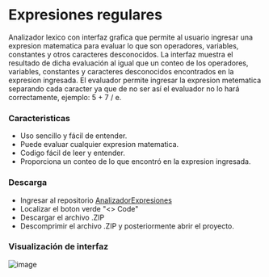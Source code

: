 # Expresiones regulares
<p>
Analizador lexico con interfaz grafica que permite al usuario ingresar una expresion matematica para evaluar lo que son operadores, variables, constantes y otros caracteres desconocidos. La interfaz muestra el resultado de dicha evaluación al igual que un conteo de los operadores, variables, constantes y caracteres desconocidos encontrados en la expresion ingresada.
El evaluador permite ingresar la expresion metematica separando cada caracter ya que de no ser así el evaluador no lo hará correctamente, ejemplo: 5 + 7 / e.
</p>

### Caracteristicas
- Uso sencillo y fácil de entender.
- Puede evaluar cualquier expresion matematica. 
- Codigo fácil de leer y entender.
- Proporciona un conteo de lo que encontró en la expresion ingresada.

### Descarga

- Ingresar al repositorio [AnalizadorExpresiones](http://https://github.com/MoralesJG/ExpresionesRegulares)
- Localizar el boton verde "<> Code"
- Descargar el archivo .ZIP
- Descomprimir el archivo .ZIP y posteriormente abrir el proyecto.

### Visualización de interfaz
![image](https://github.com/MoralesJG/ExpresionesRegulares/assets/145281923/74e067fd-033b-4bc4-ac2c-ed86b9defe7b)

